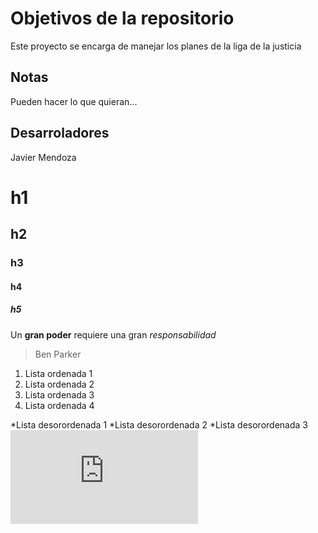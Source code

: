 # Objetivos de la repositorio

Este proyecto se encarga de manejar los planes de la liga de la justicia


## Notas
Pueden hacer lo que quieran...

## Desarroladores
Javier Mendoza

# h1
## h2
### h3
#### h4
##### h5

Un **gran poder** requiere una gran *responsabilidad*
> Ben Parker

1. Lista ordenada 1
2. Lista ordenada 2
3. Lista ordenada 3
4. Lista ordenada 4

  *Lista desorordenada 1
  *Lista desorordenada 2
  *Lista desorordenada 3
![Php](https://pngio.com/images/png-10618.html)
